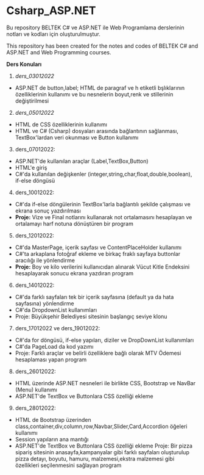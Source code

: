 # Csharp_ASP.NET
Bu repository BELTEK C# ve ASP.NET ile Web Programlama derslerinin notları ve kodları için oluşturulmuştur.

This repository has been created for the notes and codes of BELTEK C# and ASP.NET and Web Programming courses. 

**Ders Konuları**

1. *ders_03012022*

+ ASP.NET de button,label; HTML de paragraf ve h etiketli bşlıklarının özelliklerinin kullanımı ve bu nesnelerin boyut,renk ve stillerinin değiştirilmesi

2. *ders_05012022*

+ HTML de CSS özelliklerinin kullanımı
+ HTML ve C# (Csharp) dosyaları arasında bağlantının sağlanması, TextBox'lardan veri okunması ve Button kullanımı

3. ders_07012022: 

+ ASP.NET'de kullanılan araçlar (Label,TextBox,Button)
+ HTML'e giriş
+ C#'da kullanılan değişkenler (integer,string,char,float,double,boolean), if-else döngüsü

4. ders_10012022: 

+ C#'da if-else döngülerinin TextBox'larla bağlantılı şekilde çalışması ve ekrana sonuç yazdırılması 
+ **Proje:** Vize ve Final notlarını kullanarak not ortalamasını hesaplayan ve ortalamayı harf notuna dönüştüren bir program

5. ders_12012022: 

+ C#'da MasterPage, içerik sayfası ve ContentPlaceHolder kullanımı
+ C#'ta arkaplana fotoğraf ekleme ve birkaç fraklı sayfaya buttonlar aracılığı ile yönlendirme
+ **Proje:** Boy ve kilo verilerini kullanıcıdan alınarak Vücut Kitle Endeksini hesaplayarak sonucu ekrana yazdıran program 

6. ders_14012022: 

+ C#'da farklı sayfaları tek bir içerik sayfasına (default ya da hata sayfasına) yönlendirme
+ C#'da DropdownList kullanımları
+ Proje: Büyükşehir Belediyesi sitesinin başlangıç seviye klonu

7. ders_17012022 ve ders_19012022: 

+ C#'da for döngüsü, if-else yapıları, diziler ve DropDownList kullanımları
+ C#'da PageLoad da kod yazımı
+ Proje: Farklı araçlar ve belirli özelliklere bağlı olarak MTV Ödemesi hesaplaması yapan program

8. ders_26012022: 

+ HTML üzerinde ASP.NET nesneleri ile birlikte CSS, Bootstrap ve NavBar (Menu) kullanımı
+ ASP.NET'de TextBox ve Buttonlara CSS özelliği ekleme

9. ders_28012022: 

+ HTML de Bootstrap üzerinden class,container,div,column,row,Navbar,Slider,Card,Accordion öğeleri kullanımı
+ Session yapıların ana mantığı
+ ASP.NET'de TextBox ve Buttonlara CSS özelliği ekleme
Proje: Bir pizza sipariş sitesinin anasayfa,kampanyalar gibi farklı sayfaları oluşturulup pizza detayı, boyutu, hamuru, malzemesi,ekstra malzemesi gibi özellikleri seçilenmesini sağlayan program